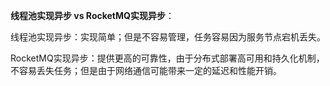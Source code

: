 **线程池实现异步 vs RocketMQ实现异步**：

线程池实现异步：实现简单；但是不容易管理，任务容易因为服务节点宕机丢失。

RocketMQ实现异步：提供更高的可靠性，由于分布式部署高可用和持久化机制，不容易丢失任务；但是由于网络通信可能带来一定的延迟和性能开销。

